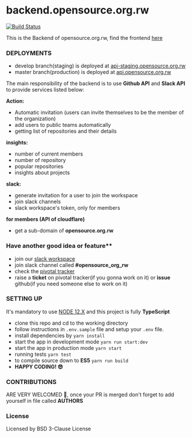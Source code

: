 # backend.opensource.org.rw

[![Build Status](https://dev.azure.com/urbainishimwe/opensource.org.rw/_apis/build/status/rwandaopensource.backend.opensource.org.rw?branchName=develop)](https://dev.azure.com/urbainishimwe/opensource.org.rw/_build/latest?definitionId=4&branchName=develop)

This is the Backend of opensource.org.rw, find the frontend [here](https://github.com/rwandaopensource/opensource.org.rw)

### DEPLOYMENTS

- develop branch(staging) is deployed at [api-staging.opensource.org.rw](https://api-staging.opensource.org.rw)
- master branch(production) is deployed at [api.opensource.org.rw](http://api.opensource.org.rw)

The main responsibility of the backend is to use **Github API** and **Slack API** to provide services listed below:

**Action:**

- Automatic invitation (users can invite themselves to be the member of the organization)
- add users to public teams automatically
- getting list of repositories and their details

**insights:**

- number of current members
- number of repository
- popular repositories
- insights about projects

**slack:**

- generate invitation for a user to join the workspace
- join slack channels
- slack workspace's token, only for members

**for members (API of cloudflare)**
- get a sub-domain of **opensource.org.rw**


### Have another good idea or feature\*\*

- join our [slack workspace](http://bit.ly/2VmpgVp)
- join slack channel called **#opensource_org_rw**
- check the [pivotal tracker](https://www.pivotaltracker.com/n/projects/2437162)
- raise a **ticket** on pivotal tracker(if you gonna work on it) or **issue** github(if you need someone else to work on it)

### SETTING UP

It's mandatory to use [NODE 12.X](https://nodejs.org/en/download/current/) and this project is fully **TypeScript**

- clone this repo and cd to the working directory
- follow instructions in `.env.sample` file and setup your `.env` file.
- install dependencies by `yarn install`
- start the app in development mode `yarn run start:dev`
- start the app in production mode `yarn start`
- running tests `yarn test`
- to compile source down to **ES5** `yarn run build`
- **HAPPY CODING! 😎**

### CONTRIBUTIONS

ARE VERY WELCOMED 🙏, once your PR is merged don't forget to add yourself in file called **AUTHORS**

### License

Licensed by BSD 3-Clause License
